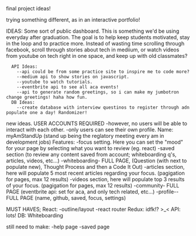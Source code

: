 
final project ideas!

trying something different, as in an interactive portfolio!

IDEAS:
    Some sort of public dashboard. This is something we'd be using everyday after graduation. 
    The goal is to help keep students motivated, stay in the loop and to practice more.
    Instead of wasting time scrolling through facebook, scroll through stories about tech in mediium, 
    or watch videos from youtube on tech right in one space, and keep up with old classmates?
      
      API Ideas:
        --api could be from some practice site to inspire me to code more?
        --medium api to show stories on javascript.
        --youtube to watch tutorials.
        --eventbrite api to see all aca events!
        --api to generate random greetings, so i can make my jumbotron change greetings! haha how fun.
      DB Ideas: 
        --create database with interview questinos to register through adn populate one a day! Randomizer!
      


new ideas. 
USER ACCOUNTS REQUIRED
  -however, no users will be able to interact with each other. 
  -only users can see their own profile. 
Name: myAmStandUp 
  (stand up being the reglatory meeting every am in development jobs)
Features:
  -focus setting. Here you can set the "mood" for your page by selecting what you want to review (eg. react)
  -saved section (to review any content saved from account; whiteboarding q's, articles, videos, etc...)
  -whiteboarding- FULL PAGE, (Question (with next to populate new), Thought Process and then a Code It Out)
  -articles section, here will populate 5 most recent articles regarding your focus. (pagigation for pages, max 12 results)
  -videos section, here will populate top 3 results of your  focus. (pagigation for pages, max 12 results)
  -community- FULL PAGE (eventbrite api: set for aca, and only tech related, etc...)
  -profile-- FULL PAGE (name, github, saved, focus, settings)


MUST HAVES;
React: 
    -outline/layout
    -react router
Redux: idfk!? >_<
API: lots!
DB: Whiteboarding


still need to make:
-help page
-saved page
